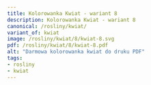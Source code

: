```yaml
---
title: Kolorowanka Kwiat - wariant 8
description: Kolorowanka Kwiat - wariant 8
canonical: /rosliny/kwiat/
variant_of: kwiat
image: /rosliny/kwiat/8/kwiat-8.svg
pdf: /rosliny/kwiat/8/kwiat-8.pdf
alt: "Darmowa kolorowanka kwiat do druku PDF"
tags:
- rosliny
- kwiat
---
```

